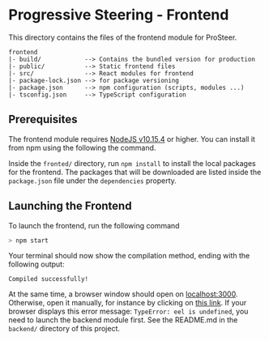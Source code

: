 # Progressive Steering - Frontend
This directory contains the files of the frontend module for ProSteer.

```
frontend
|- build/            --> Contains the bundled version for production
|- public/           --> Static frontend files
|- src/              --> React modules for frontend
|- package-lock.json --> for package versioning
|- package.json      --> npm configuration (scripts, modules ...)
|- tsconfig.json     --> TypeScript configuration

```

## Prerequisites
The frontend module requires [NodeJS v10.15.4](https://nodejs.org/en/) or higher.
You can install it from npm using the following the command.

Inside the `fronted/` directory, run `npm install` to install the local packages for the frontend.
The packages that will be downloaded are listed inside the `package.json` file under the `dependencies` property.


## Launching the Frontend
To launch the frontend, run the following command

```sh
> npm start
```

Your terminal should now show the compilation method, ending with the following output:
```
Compiled successfully!
```
At the same time, a browser window should open on [localhost:3000](http://localhost:3000). Otherwise, open it manually, for instance by clicking on [this link](http://localhost:3000).
If your browser displays this error message: `TypeError: eel is undefined`, you need to launch the backend module first.
See the README.md in the `backend/` directory of this project.
